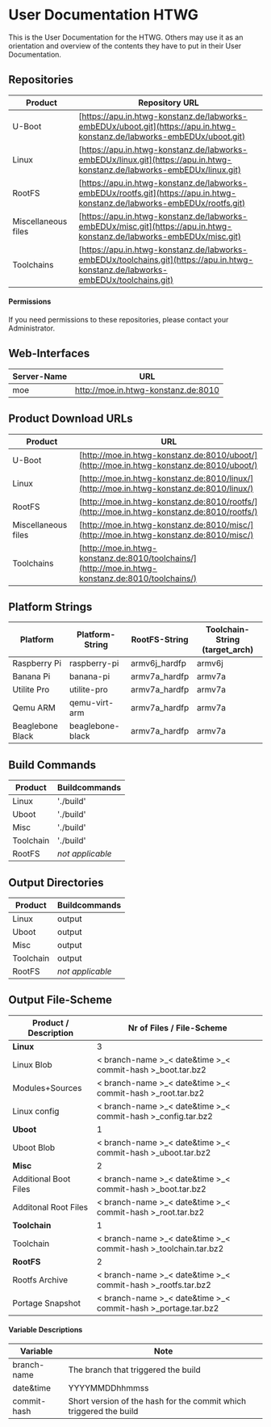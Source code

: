 # User Documentation HTWG
This is the User Documentation for the HTWG. Others may use it as an orientation
and overview of the contents they have to put in their User Documentation.

## Repositories
Product | Repository URL
--- | ---
U-Boot | [https://apu.in.htwg-konstanz.de/labworks-embEDUx/uboot.git](https://apu.in.htwg-konstanz.de/labworks-embEDUx/uboot.git)
Linux | [https://apu.in.htwg-konstanz.de/labworks-embEDUx/linux.git](https://apu.in.htwg-konstanz.de/labworks-embEDUx/linux.git)
RootFS | [https://apu.in.htwg-konstanz.de/labworks-embEDUx/rootfs.git](https://apu.in.htwg-konstanz.de/labworks-embEDUx/rootfs.git)
Miscellaneous files | [https://apu.in.htwg-konstanz.de/labworks-embEDUx/misc.git](https://apu.in.htwg-konstanz.de/labworks-embEDUx/misc.git)
Toolchains | [https://apu.in.htwg-konstanz.de/labworks-embEDUx/toolchains.git](https://apu.in.htwg-konstanz.de/labworks-embEDUx/toolchains.git)

#### Permissions
If you need permissions to these repositories, please contact your
Administrator.


## Web-Interfaces
Server-Name | URL
--- | ---
moe | http://moe.in.htwg-konstanz.de:8010

## Product Download URLs
Product | URL
--- | ---
U-Boot | [http://moe.in.htwg-konstanz.de:8010/uboot/](http://moe.in.htwg-konstanz.de:8010/uboot/)
Linux | [http://moe.in.htwg-konstanz.de:8010/linux/](http://moe.in.htwg-konstanz.de:8010/linux/)
RootFS | [http://moe.in.htwg-konstanz.de:8010/rootfs/](http://moe.in.htwg-konstanz.de:8010/rootfs/)
Miscellaneous files | [http://moe.in.htwg-konstanz.de:8010/misc/](http://moe.in.htwg-konstanz.de:8010/misc/)
Toolchains | [http://moe.in.htwg-konstanz.de:8010/toolchains/](http://moe.in.htwg-konstanz.de:8010/toolchains/)

## Platform Strings
Platform | Platform-String | RootFS-String | Toolchain-String (target\_arch)
--- | --- | --- | ---
Raspberry Pi | raspberry-pi | armv6j\_hardfp | armv6j
Banana Pi | banana-pi | armv7a\_hardfp | armv7a
Utilite Pro | utilite-pro | armv7a\_hardfp | armv7a
Qemu ARM | qemu-virt-arm | armv7a\_hardfp | armv7a
Beaglebone Black | beaglebone-black | armv7a\_hardfp | armv7a

## Build Commands
Product | Buildcommands
--- | --- 
Linux | './build'
Uboot | './build'
Misc | './build'
Toolchain | './build'
RootFS | *not applicable*

## Output Directories
Product | Buildcommands
--- | --- 
Linux | output
Uboot | output 
Misc | output
Toolchain | output
RootFS | *not applicable*

## Output File-Scheme
Product / Description | Nr of Files / File-Scheme
--- | ---
**Linux** | 3
Linux Blob | < branch-name \>\_< date&time \>\_< commit-hash \>\_boot.tar.bz2
Modules+Sources | < branch-name \>\_< date&time \>\_< commit-hash \>\_root.tar.bz2
Linux config | < branch-name \>\_< date&time \>\_< commit-hash \>\_config.tar.bz2
**Uboot** | 1
Uboot Blob | < branch-name \>\_< date&time \>\_< commit-hash \>\_uboot.tar.bz2
**Misc** | 2
Additional Boot Files | < branch-name \>\_< date&time \>\_< commit-hash \>\_boot.tar.bz2
Additonal Root Files| < branch-name \>\_< date&time \>\_< commit-hash \>\_root.tar.bz2
**Toolchain** | 1
Toolchain | < branch-name \>\_< date&time \>\_< commit-hash \>\_toolchain.tar.bz2
**RootFS** | 2
Rootfs Archive | < branch-name \>\_< date&time \>\_< commit-hash \>\_rootfs.tar.bz2
Portage Snapshot | < branch-name \>\_< date&time \>\_< commit-hash \>\_portage.tar.bz2

#### Variable Descriptions
Variable | Note
--- | ---
branch-name | The branch that triggered the build
date&time | YYYYMMDDhhmmss
commit-hash | Short version of the hash for the commit which triggered the build
